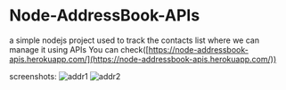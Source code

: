 # Node-AddressBook-APIs
a simple nodejs project used to track the contacts list where we can manage it using APIs
You can check([https://node-addressbook-apis.herokuapp.com/](https://node-addressbook-apis.herokuapp.com/))

screenshots:
![addr1](https://user-images.githubusercontent.com/55993764/128661917-b4c3d100-3e1f-47fb-bcdd-c56bbc9437b1.JPG)
![addr2](https://user-images.githubusercontent.com/55993764/128661932-c66bae5a-2483-4204-8f5b-c45496f5d777.JPG)
